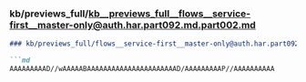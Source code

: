 ### kb/previews_full/kb__previews_full__flows__service-first__master-only@auth.har.part092.md.part002.md

```md
### kb/previews_full/flows__service-first__master-only@auth.har.part092.md (part 002)

```md
AAAAAAAAAD//wAAAAABAAAAAAAAAAAAAAAAAAAAAAD/AAAAAAAAAP//AAAAAAAAAA
```

```

```
